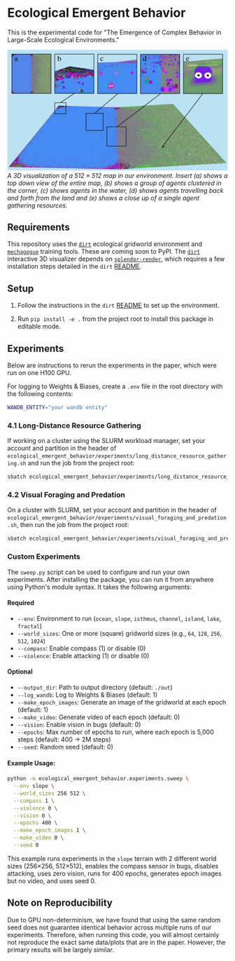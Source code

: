 # Ecological Emergent Behavior
This is the experimental code for "The Emergence of Complex Behavior in Large-Scale Ecological Environments."

![alt text](https://github.com/jbejjani2022/ecological-emergent-behavior/blob/main/images/fig1.png?raw=true)
_A 3D visualization of a 512 × 512 map in our environment. Insert (a) shows a top
down view of the entire map, (b) shows a group of agents clustered in the corner, (c) shows
agents in the water, (d) shows agents travelling back and forth from the land and (e) shows
a close up of a single agent gathering resources._

## Requirements
This repository uses the [`dirt`](http://www.github.com/aaronwalsman/dirt) ecological gridworld environment and [`mechagogue`](http://www.github.com/aaronwalsman/mechagogue) training tools.
These are coming soon to PyPI. The [`dirt`](http://www.github.com/aaronwalsman/dirt) interactive 3D visualizer depends on [`splendor-render`](http://www.github.com/aaronwalsman/splendor-render),
which requires a few installation steps detailed in the `dirt` [README](http://www.github.com/aaronwalsman/dirt).

## Setup

1. Follow the instructions in the `dirt` [README](http://www.github.com/aaronwalsman/dirt) to set up the environment.

2. Run `pip install -e .` from the project root to install this package in editable mode.

## Experiments
Below are instructions to rerun the experiments in the paper, which were run on one H100 GPU.

For logging to Weights & Biases, create a `.env` file in the root directory with the following contents:
```bash
WANDB_ENTITY="your wandb entity"
```

### 4.1 Long-Distance Resource Gathering
If working on a cluster using the SLURM workload manager, set your account and partition in the header of `ecological_emergent_behavior/experiments/long_distance_resource_gathering.sh` and run the job from the project root:
```bash
sbatch ecological_emergent_behavior/experiments/long_distance_resource_gathering.sh
```

### 4.2 Visual Foraging and Predation
On a cluster with SLURM, set your account and partition in the header of `ecological_emergent_behavior/experiments/visual_foraging_and_predation.sh`, then run the job from the project root:
```bash
sbatch ecological_emergent_behavior/experiments/visual_foraging_and_predation.sh
```

### Custom Experiments
The `sweep.py` script can be used to configure and run your own experiments. After installing the package, you can run it from anywhere using Python's module syntax. It takes the following arguments:

#### Required
- `--env`: Environment to run (`ocean`, `slope`, `isthmus`, `channel`, `island`, `lake`, `fractal`)
- `--world_sizes`: One or more (square) gridworld sizes (e.g., `64`, `128`, `256`, `512`, `1024`)
- `--compass`: Enable compass (1) or disable (0)
- `--violence`: Enable attacking (1) or disable (0)

#### Optional
- `--output_dir`: Path to output directory (default: `./out`)
- `--log_wandb`: Log to Weights & Biases (default: 1)
- `--make_epoch_images`: Generate an image of the gridworld at each epoch (default: 1)
- `--make_video`: Generate video of each epoch (default: 0)
- `--vision`: Enable vision in bugs (default: 0)
- `--epochs`: Max number of epochs to run, where each epoch is 5,000 steps (default: 400 -> 2M steps)
- `--seed`: Random seed (default: 0)

#### Example Usage:
```bash
python -m ecological_emergent_behavior.experiments.sweep \
  --env slope \
  --world_sizes 256 512 \
  --compass 1 \
  --violence 0 \
  --vision 0 \
  --epochs 400 \
  --make_epoch_images 1 \
  --make_video 0 \
  --seed 0
```

This example runs experiments in the `slope` terrain with 2 different world sizes (256×256, 512×512), enables the compass sensor in bugs, disables attacking, uses zero vision, runs for 400 epochs, generates epoch images but no video, and uses seed 0.

## Note on Reproducibility
Due to GPU non-determinism, we have found that using the same random seed does not guarantee identical behavior across multiple runs of our experiments.
Therefore, when running this code, you will almost certainly not reproduce the exact same data/plots that are in the paper. However, the primary results will be largely similar.
